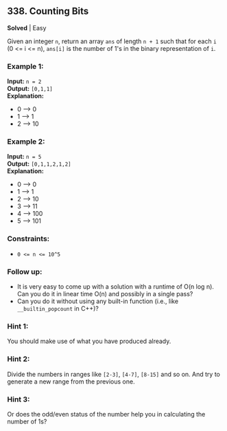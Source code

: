 ## 338. Counting Bits
**Solved** | Easy

Given an integer `n`, return an array `ans` of length `n + 1` such that for each `i` (0 <= i <= n), `ans[i]` is the number of 1's in the binary representation of `i`.

### Example 1:
**Input:** `n = 2`  
**Output:** `[0,1,1]`  
**Explanation:**
- 0 --> 0
- 1 --> 1
- 2 --> 10

### Example 2:
**Input:** `n = 5`  
**Output:** `[0,1,1,2,1,2]`  
**Explanation:**
- 0 --> 0
- 1 --> 1
- 2 --> 10
- 3 --> 11
- 4 --> 100
- 5 --> 101

### Constraints:
- `0 <= n <= 10^5`

### Follow up:
- It is very easy to come up with a solution with a runtime of O(n log n). Can you do it in linear time O(n) and possibly in a single pass?
- Can you do it without using any built-in function (i.e., like `__builtin_popcount` in C++)?

### Hint 1:
You should make use of what you have produced already.

### Hint 2:
Divide the numbers in ranges like `[2-3]`, `[4-7]`, `[8-15]` and so on. And try to generate a new range from the previous one.

### Hint 3:
Or does the odd/even status of the number help you in calculating the number of 1s?
